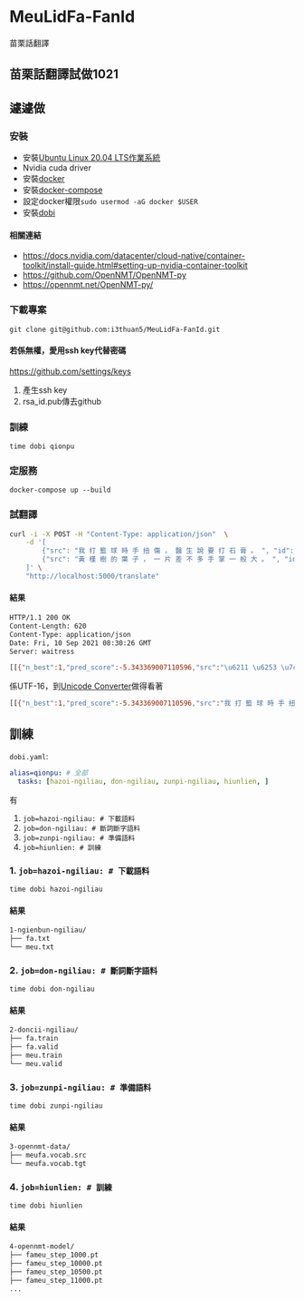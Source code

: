 # MeuLidFa-FanId
苗栗話翻譯

## 苗栗話翻譯試做1021

## 遽遽做
### 安裝
- 安裝[Ubuntu Linux 20.04 LTS作業系統](https://ubuntu.com/download/desktop?version=20.04&architecture=amd64)
- Nvidia cuda driver
- 安裝[docker](https://docs.docker.com/engine/installation/linux/docker-ce/ubuntu/)
- 安裝[docker-compose](https://docs.docker.com/compose/install/)
- 設定docker權限`sudo usermod -aG docker $USER`
- 安裝[dobi](https://github.com/dnephin/dobi)

#### 相關連結
- https://docs.nvidia.com/datacenter/cloud-native/container-toolkit/install-guide.html#setting-up-nvidia-container-toolkit
- https://github.com/OpenNMT/OpenNMT-py
- https://opennmt.net/OpenNMT-py/

### 下載專案
```
git clone git@github.com:i3thuan5/MeuLidFa-FanId.git
```

#### 若係無權，愛用ssh key代替密碼
https://github.com/settings/keys

1. 產生ssh key
2. rsa_id.pub傳去github

### 訓練
`time dobi qionpu`

### 定服務
```
docker-compose up --build
```

### 試翻譯
```bash
curl -i -X POST -H "Content-Type: application/json"  \
    -d '[
        {"src": "我 打 籃 球 時 手 扭 傷 ， 醫 生 說 要 打 石 膏 。 ", "id": 1},
        {"src": "黃 槿 樹 的 葉 子 ， 一 片 差 不 多 手 掌 一 般 大 。 ", "id": 1}
    ]' \
    "http://localhost:5000/translate"
```
#### 結果
```bash
HTTP/1.1 200 OK
Content-Length: 620
Content-Type: application/json
Date: Fri, 10 Sep 2021 08:30:26 GMT
Server: waitress

[[{"n_best":1,"pred_score":-5.343369007110596,"src":"\u6211 \u6253 \u7c43 \u7403 \u6642 \u624b \u626d \u50b7 \uff0c \u91ab \u751f \u8aaa \u8981 \u6253 \u77f3 \u818f \u3002 ","tgt":"\ud840\ude8e \u6309 \u7c43 \u7403 \u6642 \u624b \uff0c \u5148 \u751f \u8b1b \u611b \u6253 \u77f3 \u81a0 \u3002 "},{"n_best":1,"pred_score":-10.280594825744629,"src":"\u9ec3 \u69ff \u6a39 \u7684 \u8449 \u5b50 \uff0c \u4e00 \u7247 \u5dee \u4e0d \u591a \u624b \u638c \u4e00 \u822c \u5927 \u3002 ","tgt":"\u9ec3 \u790e \u6a39 \u4ed4 \uff0c \u4e00 \u3f13 \u4ed4 \uff0c \u4e00 \u3f13 \u4ed4 \u8f03 \u6bcb \u591a \u624b \u5df4 \u4ed4 \u3002 "}]]
```
係UTF-16，到[Unicode Converter](https://www.branah.com/unicode-converter)做得看著
```bash
[[{"n_best":1,"pred_score":-5.343369007110596,"src":"我 打 籃 球 時 手 扭 傷 ， 醫 生 說 要 打 石 膏 。 ","tgt":"𠊎 按 籃 球 時 手 ， 先 生 講 愛 打 石 膠 。 "},{"n_best":1,"pred_score":-10.280594825744629,"src":"黃 槿 樹 的 葉 子 ， 一 片 差 不 多 手 掌 一 般 大 。 ","tgt":"黃 礎 樹 仔 ， 一 㼓 仔 ， 一 㼓 仔 較 毋 多 手 巴 仔 。 "}]]
```

## 訓練
`dobi.yaml`:
```yaml
alias=qionpu: # 全部
  tasks: [hazoi-ngiliau, don-ngiliau, zunpi-ngiliau, hiunlien, ]
```
有
1. `job=hazoi-ngiliau: # 下載語料`
2. `job=don-ngiliau: # 斷詞斷字語料`
3. `job=zunpi-ngiliau: # 準備語料`
4. `job=hiunlien: # 訓練`

### 1. `job=hazoi-ngiliau: # 下載語料`
`time dobi hazoi-ngiliau`
#### 結果
```bash
1-ngienbun-ngiliau/
├── fa.txt
└── meu.txt
```

### 2. `job=don-ngiliau: # 斷詞斷字語料`
`time dobi don-ngiliau`
#### 結果
```bash
2-doncii-ngiliau/
├── fa.train
├── fa.valid
├── meu.train
└── meu.valid
```

### 3. `job=zunpi-ngiliau: # 準備語料`
`time dobi zunpi-ngiliau`
#### 結果
```bash
3-opennmt-data/
├── meufa.vocab.src
└── meufa.vocab.tgt
```

### 4. `job=hiunlien: # 訓練`
`time dobi hiunlien`

#### 結果
```bash
4-opennmt-model/
├── fameu_step_1000.pt
├── fameu_step_10000.pt
├── fameu_step_10500.pt
├── fameu_step_11000.pt
...
```
